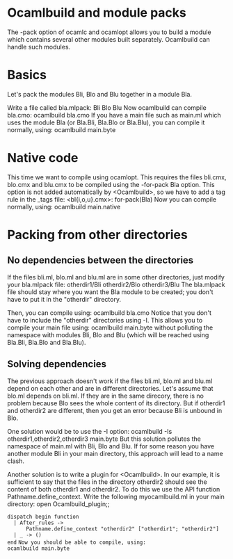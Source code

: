 # Ocamlbuild and module packs
The -pack option of ocamlc and ocamlopt allows you to build a module
which contains several other modules built separately. Ocamlbuild can
handle such modules.

# Basics
Let's pack the modules Bli, Blo and Blu together in a module Bla.

Write a file called bla.mlpack: Bli Blo Blu Now ocamlbuild can compile
bla.cmo: ocamlbuild bla.cmo If you have a main file such as main.ml
which uses the module Bla \(or Bla.Bli, Bla.Blo or Bla.Blu\), you can
compile it normally, using: ocamlbuild main.byte

# Native code
This time we want to compile using ocamlopt. This requires the files
bli.cmx, blo.cmx and blu.cmx to be compiled using the -for-pack Bla
option. This option is not added automatically by <Ocamlbuild\>, so we
have to add a tag rule in the _tags file: <bl{i,o,u}.cmx\>:
for-pack\(Bla\) Now you can compile normally, using: ocamlbuild
main.native

# Packing from other directories
## No dependencies between the directories
If the files bli.ml, blo.ml and blu.ml are in some other directories,
just modify your bla.mlpack file: otherdir1/Bli otherdir2/Blo
otherdir3/Blu The bla.mlpack file should stay where you want the Bla
module to be created; you don't have to put it in the "otherdir"
directory.

Then, you can compile using: ocamlbuild bla.cmo Notice that you don't
have to include the "otherdir" directories using -I. This allows you to
compile your main file using: ocamlbuild main.byte without polluting the
namespace with modules Bli, Blo and Blu \(which will be reached using
Bla.Bli, Bla.Blo and Bla.Blu\).

## Solving dependencies
The previous approach doesn't work if the files bli.ml, blo.ml and
blu.ml depend on each other and are in different directories. Let's
assume that blo.ml depends on bli.ml. If they are in the same direcory,
there is no problem because Blo sees the whole content of its directory.
But if otherdir1 and otherdir2 are different, then you get an error
because Bli is unbound in Blo.

One solution would be to use the -I option: ocamlbuild -Is
otherdir1,otherdir2,otherdir3 main.byte But this solution pollutes the
namespace of main.ml with Bli, Blo and Blu. If for some reason you have
another module Bli in your main directory, this approach will lead to a
name clash.

Another solution is to write a plugin for <Ocamlbuild\>. In our example,
it is sufficient to say that the files in the directory otherdir2 should
see the content of both otherdir1 and otherdir2\. To do this we use the
API function Pathname.define_context. Write the following
myocamlbuild.ml in your main directory: open Ocamlbuild_plugin;;

`dispatch begin function`<br />`  | After_rules ->`<br />`      Pathname.define_context "otherdir2" ["otherdir1"; "otherdir2"]`<br />`  | _ -> ()`<br />`end` `Now you should be able to compile, using:`<br />`ocamlbuild main.byte`

